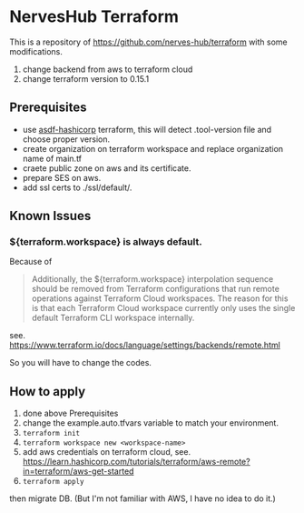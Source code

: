 # NervesHub Terraform

This is a repository of https://github.com/nerves-hub/terraform with some modifications.

1. change backend from aws to terraform cloud
2. change terraform version to 0.15.1


## Prerequisites

* use [asdf-hashicorp](https://github.com/asdf-community/asdf-hashicorp) terraform, this will detect .tool-version file and choose proper version.
* create organization on terraform workspace and replace organization name of main.tf
* craete public zone on aws and its certificate.
* prepare SES on aws.
* add ssl certs to ./ssl/default/.


## Known Issues

### ${terraform.workspace} is always default.

Because of

> Additionally, the ${terraform.workspace} interpolation sequence should be removed from Terraform configurations that run remote operations against Terraform Cloud workspaces. The reason for this is that each Terraform Cloud workspace currently only uses the single default Terraform CLI workspace internally.

see. https://www.terraform.io/docs/language/settings/backends/remote.html

So you will have to change the codes.


## How to apply

1. done above Prerequisites
2. change the example.auto.tfvars variable to match your environment.
3. `terraform init`
4. `terraform workspace new <workspace-name>`
5. add aws credentials on terraform cloud, see. https://learn.hashicorp.com/tutorials/terraform/aws-remote?in=terraform/aws-get-started
6. `terraform apply`

then migrate DB. (But I'm not familiar with AWS, I have no idea to do it.)
